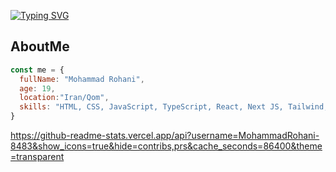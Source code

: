 <a href="https://git.io/typing-svg"><img src="https://readme-typing-svg.demolab.com?font=Fira+Code&weight=700&size=24&pause=1000&color=F727B3&random=false&width=435&lines=Hello+Guys+%F0%9F%91%8B;I'm+Mohammad+Rohani;A+Front+Developer;Nice+To+Meet+You." alt="Typing SVG" /></a>

## AboutMe
```javascript
const me = {
  fullName: "Mohammad Rohani",
  age: 19,
  location:"Iran/Qom",
  skills: "HTML, CSS, JavaScript, TypeScript, React, Next JS, Tailwind, Bootstrap, Styled Component",
}
```

https://github-readme-stats.vercel.app/api?username=MohammadRohani-8483&show_icons=true&hide=contribs,prs&cache_seconds=86400&theme=transparent
